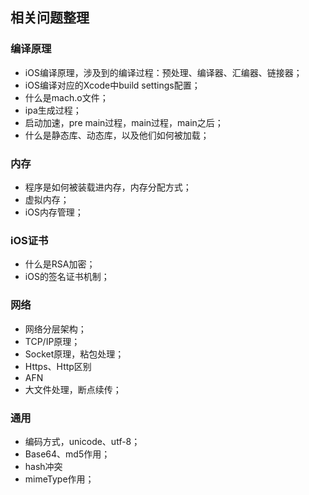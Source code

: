 ## 相关问题整理



### 编译原理

- iOS编译原理，涉及到的编译过程：预处理、编译器、汇编器、链接器；
- iOS编译对应的Xcode中build settings配置；
- 什么是mach.o文件；
- ipa生成过程；
- 启动加速，pre main过程，main过程，main之后；
- 什么是静态库、动态库，以及他们如何被加载；

### 内存

- 程序是如何被装载进内存，内存分配方式；
- 虚拟内存；
- iOS内存管理；

### iOS证书

- 什么是RSA加密；
- iOS的签名证书机制；

### 网络

- 网络分层架构；
- TCP/IP原理；
- Socket原理，粘包处理；
- Https、Http区别
- AFN
- 大文件处理，断点续传；

### 通用

- 编码方式，unicode、utf-8；
- Base64、md5作用；
- hash冲突
- mimeType作用；
